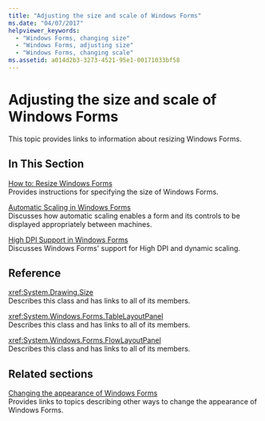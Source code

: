```yaml
---
title: "Adjusting the size and scale of Windows Forms"
ms.date: "04/07/2017"
helpviewer_keywords: 
  - "Windows Forms, changing size"
  - "Windows Forms, adjusting size"
  - "Windows Forms, changing scale"
ms.assetid: a014d2b3-3273-4521-95e1-00171033bf58
---
```

# Adjusting the size and scale of Windows Forms
This topic provides links to information about resizing Windows Forms.  
  
## In This Section  
 [How to: Resize Windows Forms](./how-to-resize-windows-forms.md)  
 Provides instructions for specifying the size of Windows Forms.  
  
 [Automatic Scaling in Windows Forms](./automatic-scaling-in-windows-forms.md)  
 Discusses how automatic scaling enables a form and its controls to be displayed appropriately between machines.  
  
 [High DPI Support in Windows Forms](high-dpi-support-in-windows-forms.md)    
 Discusses Windows Forms' support for High DPI and dynamic scaling. 
  
## Reference  
 <xref:System.Drawing.Size>  
 Describes this class and has links to all of its members.  
  
 <xref:System.Windows.Forms.TableLayoutPanel>  
 Describes this class and has links to all of its members.  
  
 <xref:System.Windows.Forms.FlowLayoutPanel>  
 Describes this class and has links to all of its members.  
  
## Related sections  
 [Changing the appearance of Windows Forms](./changing-the-appearance-of-windows-forms.md)  
 Provides links to topics describing other ways to change the appearance of Windows Forms.
